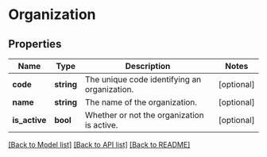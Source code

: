# Organization

## Properties
Name | Type | Description | Notes
------------ | ------------- | ------------- | -------------
**code** | **string** | The unique code identifying an organization. | [optional] 
**name** | **string** | The name of the organization. | [optional] 
**is_active** | **bool** | Whether or not the organization is active. | [optional] 

[[Back to Model list]](../README.md#documentation-for-models) [[Back to API list]](../README.md#documentation-for-api-endpoints) [[Back to README]](../README.md)


